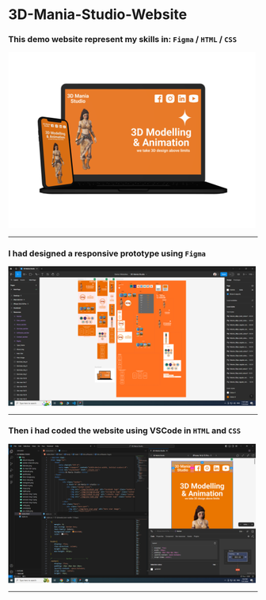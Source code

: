 # 3D-Mania-Studio-Website

### This demo website represent my skills in: `Figma` / `HTML` / `CSS`
<img src="https://github.com/malekalbawaih/3D-Mania-Studio-Website/blob/main/thumbnails/3D%20Mania%20Studio%20thumbnail.png" alt="thumbnail" width="500px" />

---

### I had designed a responsive prototype using `Figma`
<img src="https://github.com/malekalbawaih/3D-Mania-Studio-Website/blob/main/thumbnails/3D%20Mania%20Studio%20Figma.png" alt="Figma thumbnail" width="500px" />

---

### Then i had coded the website using VSCode in `HTML` and `CSS`
<img src="https://github.com/malekalbawaih/3D-Mania-Studio-Website/blob/main/thumbnails/3D%20Mania%20Studio%20VSCode.png" alt="VSCode thumbnail" width="500px" />

---
